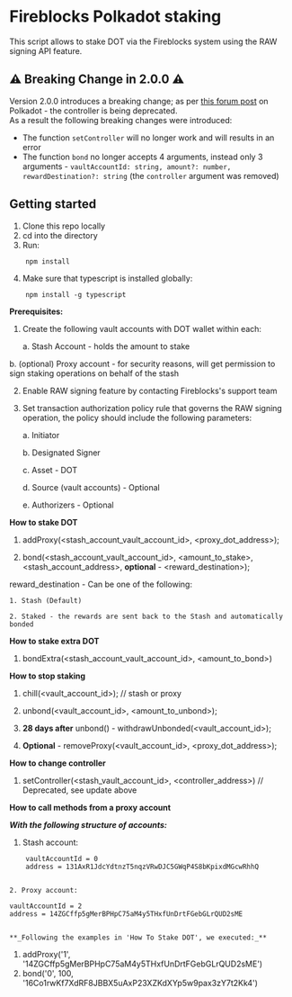 # Fireblocks Polkadot staking

This script allows to stake DOT via the Fireblocks system using the RAW signing API feature.

## :warning: Breaking Change in 2.0.0 :warning:

Version 2.0.0 introduces a breaking change; as per [this forum post](https://forum.polkadot.network/t/staking-controller-deprecation-plan-staking-ui-leads-comms/2748) on Polkadot - the controller is being deprecated.<br>
As a result the following breaking changes were introduced:

- The function `setController` will no longer work and will results in an error
- The function `bond` no longer accepts 4 arguments, instead only 3 arguments - `vaultAccountId: string, amount?: number, rewardDestination?: string` (the `controller` argument was removed)

## Getting started

1. Clone this repo locally
2. cd into the directory
3. Run:

```
    npm install
```

4. Make sure that typescript is installed globally:

```
    npm install -g typescript
```

**Prerequisites:**

1. Create the following vault accounts with DOT wallet within each:

   a. Stash Account - holds the amount to stake

b. (optional) Proxy account - for security reasons, will get permission to sign staking operations on behalf of the stash

2. Enable RAW signing feature by contacting Fireblocks's support team

3. Set transaction authorization policy rule that governs the RAW signing operation, the policy should include the following parameters:

   a. Initiator

   b. Designated Signer

   c. Asset - DOT

   d. Source (vault accounts) - Optional

   e. Authorizers - Optional

**How to stake DOT**

1. addProxy(<stash_account_vault_account_id>, <proxy_dot_address>);

2. bond(<stash_account_vault_account_id>, <amount_to_stake>, <stash_account_address>, **optional** - <reward_destination>);

reward_destination - Can be one of the following:

    1. Stash (Default)

    2. Staked - the rewards are sent back to the Stash and automatically bonded

**How to stake extra DOT**

1. bondExtra(<stash_account_vault_account_id>, <amount_to_bond>)

**How to stop staking**

1. chill(<vault_account_id>); // stash or proxy

2. unbond(<vault_account_id>, <amount_to_unbond>);

3. **28 days after** unbond() - withdrawUnbonded(<vault_account_id>);

4. **Optional** - removeProxy(<vault_account_id>, <proxy_dot_address>);

**How to change controller**

1. setController(<stash_vault_account_id>, <controller_address>) // Deprecated, see update above

**How to call methods from a proxy account**

**_With the following structure of accounts:_**

1. Stash account:

```
    vaultAccountId = 0
    address = 131AxR1JdcYdtnzT5nqzVRwDJC5GWqP4S8bKpixdMGcwRhhQ
```

```

2. Proxy account:

```

    vaultAccountId = 2
    address = 14ZGCffp5gMerBPHpC75aM4y5THxfUnDrtFGebGLrQUD2sME

```

**_Following the examples in 'How To Stake DOT', we executed:_**

```

1. addProxy('1', '14ZGCffp5gMerBPHpC75aM4y5THxfUnDrtFGebGLrQUD2sME')
2. bond('0', 100, '16Co1rwKf7XdRF8JBBX5uAxP23XZKdXYp5w9pax3zY7t2Kk4')

```

```
